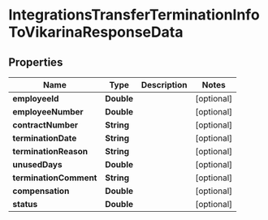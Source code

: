 

# IntegrationsTransferTerminationInfoToVikarinaResponseData


## Properties

| Name | Type | Description | Notes |
|------------ | ------------- | ------------- | -------------|
|**employeeId** | **Double** |  |  [optional] |
|**employeeNumber** | **Double** |  |  [optional] |
|**contractNumber** | **String** |  |  [optional] |
|**terminationDate** | **String** |  |  [optional] |
|**terminationReason** | **String** |  |  [optional] |
|**unusedDays** | **Double** |  |  [optional] |
|**terminationComment** | **String** |  |  [optional] |
|**compensation** | **Double** |  |  [optional] |
|**status** | **Double** |  |  [optional] |




